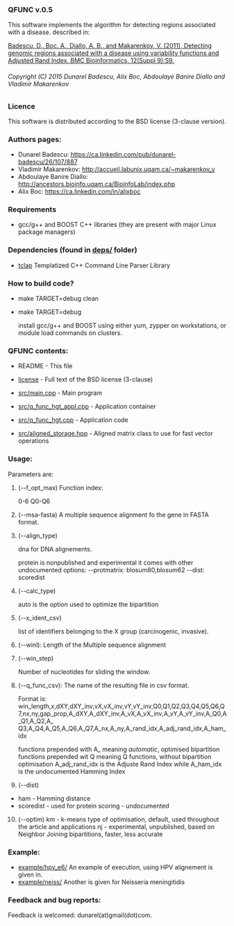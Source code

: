 ### QFUNC v.0.5


This software implements the algorithm for detecting regions associated with a disease. described in:

[Badescu, D., Boc. A., Diallo, A. B., and Makarenkov, V. (2011),
Detecting genomic regions associated with a disease using variability functions and Adjusted Rand Index, BMC Bioinformatics, 12(Suppl 9):S9.
](http://www.biomedcentral.com/1471-2105/12/S9/S9)

###### Copyright (C) 2015 Dunarel Badescu, Alix Boc, Abdoulaye Banire Diallo and Vladimir Makarenkov

### Licence 
   This software is distributed according to the BSD license (3-clause version).

### Authors pages:
  * Dunarel Badescu:         https://ca.linkedin.com/pub/dunarel-badescu/26/107/887
  * Vladimir Makarenkov:     http://accueil.labunix.uqam.ca/~makarenkov_v
  * Abdoulaye Banire Diallo: http://ancestors.bioinfo.uqam.ca/BioinfoLab/index.php
  * Alix Boc:                https://ca.linkedin.com/in/alixboc		
  
### Requirements
   * gcc/g++ and BOOST C++ libraries (they are present with major Linux package managers)

### Dependencies (found in [deps/](deps/) folder)

  * [tclap](http://tclap.sourceforge.net/)
    Templatized C++ Command Line Parser Library
    
### How to build code?
  * make TARGET=debug clean
  * make TARGET=debug 
  
    install gcc/g++ and BOOST using either yum, zypper on workstations, or module load commands on clusters.
 
### QFUNC contents:

  * README  - This file 
  * [license](license) - Full text of the BSD license (3-clause)
  
  * [src/main.cpp](src/main.cpp) - Main program
  * [src/q_func_hgt_appl.cpp](src/q_func_hgt_appl.cpp) - Application container
  * [src/q_func_hgt.cpp](src/q_func_hgt.cpp) - Application code
  * [src/aligned_storage.hpp](src/aligned_storage.hpp) - Aligned matrix class to use for fast vector operations
  
  
### Usage:
   
   Parameters are:
 
1. (--f_opt_max)
   Function index:

   0-6 Q0-Q6
   
2. (--msa-fasta)
   A multiple sequence alignment fo the gene in FASTA format. 
  
3. (--align_type)

    dna for DNA alignements.
    
    protein is nonpublished and experimental
      it comes with other undocumented options:
		  --protmatrix: blosum80,blosum62
                  --dist: scoredist
   
4. (--calc_type)
   
    auto is the option used to optimize the bipartition
   
5. (--x_ident_csv)
   
   list of identifiers belonging to the X group (carcinogenic, invasive).
   
6. (--winl):
   Length of the Multiple sequence alignment
   
7. (--win_step)
  
    Number of nucleotides for sliding the window.

8. (--q_func_csv):
   The name of the resulting file in csv format. 
   
   Format is:
    win_length,x,dXY,dXY_inv,vX,vX_inv,vY,vY_inv,Q0,Q1,Q2,Q3,Q4,Q5,Q6,Q7,nx,ny,gap_prop,A_dXY,A_dXY_inv,A_vX,A_vX_inv,A_vY,A_vY_inv,A_Q0,A_Q1,A_Q2,A_\
Q3,A_Q4,A_Q5,A_Q6,A_Q7,A_nx,A_ny,A_rand_idx,A_adj_rand_idx,A_ham_idx

    functions prepended with A_ meaning _automatic_, optimised bipartition
    functions prepended wit Q meaning Q functions, without bipartition optimisation
    A_adj_rand_idx is the Adjuste Rand Index while A_ham_idx is the undocumented Hamming Index
  
9. (--dist)
   
-   ham - Hamming distance
-   scoredist - used for protein scoring - undocumented
   
   
10. (--optim)
    km -  k-means type of optimisation, default, used throughout the article and applications
    nj	- experimental, unpublished, based on Neighbor Joining bipartitions, faster, less accurate
    
### Example:

-   [example/hpv_e6/](example/hpv_e6/) An example of execution, using HPV alignement is given in.
-   [example/neiss/](example/neiss/) Another is given for Neisseria meningitidis

### Feedback and bug reports:
   Feedback is welcomed: dunarel(at)gmail(dot)com.

